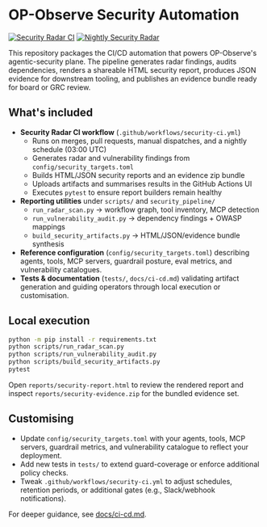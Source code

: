 # OP-Observe Security Automation

[![Security Radar CI](https://github.com/op-observe/op-observe/actions/workflows/security-ci.yml/badge.svg)](https://github.com/op-observe/op-observe/actions/workflows/security-ci.yml)
[![Nightly Security Radar](https://github.com/op-observe/op-observe/actions/workflows/security-ci.yml/badge.svg?event=schedule)](https://github.com/op-observe/op-observe/actions/workflows/security-ci.yml?query=event%3Aschedule)

This repository packages the CI/CD automation that powers OP-Observe's agentic-security plane. The
pipeline generates radar findings, audits dependencies, renders a shareable HTML security report,
produces JSON evidence for downstream tooling, and publishes an evidence bundle ready for board or
GRC review.

## What's included

- **Security Radar CI workflow** (`.github/workflows/security-ci.yml`)
  - Runs on merges, pull requests, manual dispatches, and a nightly schedule (03:00 UTC)
  - Generates radar and vulnerability findings from `config/security_targets.toml`
  - Builds HTML/JSON security reports and an evidence zip bundle
  - Uploads artifacts and summarises results in the GitHub Actions UI
  - Executes `pytest` to ensure report builders remain healthy
- **Reporting utilities** under `scripts/` and `security_pipeline/`
  - `run_radar_scan.py` → workflow graph, tool inventory, MCP detection
  - `run_vulnerability_audit.py` → dependency findings + OWASP mappings
  - `build_security_artifacts.py` → HTML/JSON/evidence bundle synthesis
- **Reference configuration** (`config/security_targets.toml`) describing agents, tools, MCP
  servers, guardrail posture, eval metrics, and vulnerability catalogues.
- **Tests & documentation** (`tests/`, `docs/ci-cd.md`) validating artifact generation and guiding
  operators through local execution or customisation.

## Local execution

```bash
python -m pip install -r requirements.txt
python scripts/run_radar_scan.py
python scripts/run_vulnerability_audit.py
python scripts/build_security_artifacts.py
pytest
```

Open `reports/security-report.html` to review the rendered report and inspect
`reports/security-evidence.zip` for the bundled evidence set.

## Customising

- Update `config/security_targets.toml` with your agents, tools, MCP servers, guardrail metrics,
  and vulnerability catalogue to reflect your deployment.
- Add new tests in `tests/` to extend guard-coverage or enforce additional policy checks.
- Tweak `.github/workflows/security-ci.yml` to adjust schedules, retention periods, or additional
  gates (e.g., Slack/webhook notifications).

For deeper guidance, see [docs/ci-cd.md](docs/ci-cd.md).
